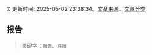 :alarm_clock: 更新时间: 2025-05-02 23:38:34。[文章来源](/README.md)、[文章分类](/TAGS.md)

## 报告


> 关键字：`报告`、`月报`



